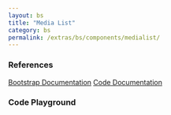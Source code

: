 ```yaml
---
layout: bs
title: "Media List"
category: bs
permalink: /extras/bs/components/medialist/
---
```


### References

<div class="bs">
    <div class="list-group">
        <a class="list-group-item list-group-item-action" href="https://getbootstrap.com/docs/4.4/components/media-object/#media-list">Bootstrap Documentation</a>
        <a class="list-group-item list-group-item-action" href="/docs/sprest-bs/modules/_components_medialist_d_.html">Code Documentation</a>
    </div>
</div>

### Code Playground

<div id="playground" class="bs"></div>
<script type="text/javascript">
    // Wait for the page to load
    window.addEventListener("load", function() {
        // Create the code editor
        var editor = CodeEditor(document.getElementById("playground"), true, [
            '// Create the media list',
            'Components.MediaList({',
            '\tel: app,',
            '\titems: [',
            '\t\t{',
            '\t\t\ticon: {',
            '\t\t\t\ticon: $REST.IconTypes.BootstrapReboot,',
            '\t\t\t\tclassName: "mr-3"',
            '\t\t\t},',
            '\t\t\tbody: "<h5>Default Item</h5>This is the default media object."',
            '\t\t},',
            '\t\t{',
            '\t\t\ticon: {',
            '\t\t\t\ticon: $REST.IconTypes.Bootstrap,',
            '\t\t\t\tclassName: "mr-3",',
            '\t\t\t\ttype: $REST.Components.MediaImageTypes.Top',
            '\t\t\t},',
            '\t\t\tbody: "<h5>Top Aligned Item</h5>This is the default media object."',
            '\t\t},',
            '\t\t{',
            '\t\t\ticon: {',
            '\t\t\t\ticon: $REST.IconTypes.BootstrapFill,',
            '\t\t\t\tclassName: "mr-3",',
            '\t\t\t\ttype: $REST.Components.MediaImageTypes.Center',
            '\t\t\t},',
            '\t\t\tbody: "<h5>Center Aligned Item</h5>This is the default media object."',
            '\t\t},',
            '\t\t{',
            '\t\t\ticon: {',
            '\t\t\t\ticon: $REST.IconTypes.BootstrapReboot,',
            '\t\t\t\tclassName: "mr-3",',
            '\t\t\t\ttype: $REST.Components.MediaImageTypes.Bottom',
            '\t\t\t},',
            '\t\t\tbody: "<h5>Bottom Aligned Item</h5>This is the default media object."',
            '\t\t},',
            '\t\t{',
            '\t\t\ticon: {',
            '\t\t\t\ticon: $REST.IconTypes.Bootstrap,',
            '\t\t\t\tclassName: "mr-3"',
            '\t\t\t},',
            '\t\t\tbody: "<h5>Right Aligned Item</h5>This is the default media object.",',
            '\t\t\torder: $REST.Components.MediaOrderTypes.Right',
            '\t\t}',
            '\t]',
            '});'
        ].join('\n'));
    });
</script>